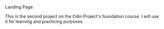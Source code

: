 Landing Page

This is the second project on the Odin Project's foundation course. I
will use it for learning and practicing purposes.